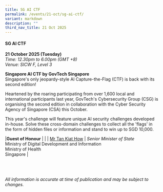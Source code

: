 ```yaml
---
title: SG AI CTF
permalink: /events/21-oct/sg-ai-ctf/
variant: markdown
description: ""
third_nav_title: 21 Oct 2025
---
```

#### **SG AI CTF**

**21 October 2025 (Tuesday)**  
*Time: 12.30pm to 6.00pm (GMT +8)*
<br>*Venue: SICW F, Level 3*

**Singapore AI CTF by GovTech Singapore**
<br>Singapore's only jeopardy-style AI Capture-the-Flag (CTF) is back with its second edition!

Heartened by the roaring participating from over 1,600 local and international participants last year, GovTech's Cybersecurity Group (CSG) is organising the second edition in collaboration with the Cyber Security Agency of Singapore (CSA) this October.

This year's challenge will feature unique AI security challenges developed in-house. Solve these cross-domain challenges to collect all the 'flags' in the form of hidden files or information and stand to win up to SGD 10,000.

|**Guest of Honour**          |                                                              |
| [Mr Tan Kiat How](/speakers/mr-tan-kiat-how/)  | *Senior Minister of State* <br>Ministry of Digital Development and Information<br>Ministry of Health
<br>Singapore      |

<br><br><br>
*All information is accurate at time of publication and may be subject to changes.*